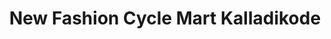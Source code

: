 ---
title: "New Fashion Cycle Mart Kalladikode"
url: /kalladikode/new-fashion-cycle-mart-kalladikode/
shop: bicycle
---